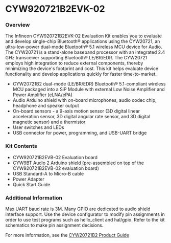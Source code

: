 # CYW920721B2EVK-02

### Overview

The Infineon CYW920721B2EVK-02 Evaluation Kit enables you to evaluate and develop single-chip Bluetooth&#174; applications using the CYW20721, an ultra-low-power dual-mode Bluetooth&#174; 5.1 wireless MCU device for Audio. The CYW20721 is a stand-alone baseband processor with an integrated 2.4 GHz transceiver supporting Bluetooth&#174; LE/BR/EDR. The CYW20721 employs high integration to reduce external components, thereby minimizing the device's footprint and cost. This kit helps evaluate device functionality and develop applications quickly for faster time-to-market.

* CYW20721B2 dual-mode (LE/BR/EDR) Bluetooth&#174; 5.1-compliant wireless MCU packaged into a SiP Module with external Low Noise Amplifier and Power Amplifier (eLNA/ePA)
* Audio Arduino shield with on-board microphones, audio codec chip, headphone and speaker output
* On-board sensors - a 9-axis motion sensor (3D digital linear acceleration sensor, 3D digital angular rate sensor, and 3D digital magnetic sensor) and a thermistor
* User switches and LEDs
* USB connector for power, programming, and USB-UART bridge

### Kit Contents

* CYW920721B2EVB-02 Evaluation board
* CYW9BT Audio 2 Arduino shield (pre-assembled on top of the CYW920721B2EVB-02 evaluation board)
* USB Standard-A to Micro-B cable
* Power Adapter
* Quick Start Guide

### Additional Information

Max UART baud rate is 3M.
Many GPIO are dedicated to audio shield interface support. Use the device configurator to modify pin assignments in order to use test programs such as hello\_client and hal/gpio. Refer to the kit schematics to make pin assignment decisions.

For more information, see the [CYW20721B2 Product Guide](https://community.cypress.com/docs/DOC-17429)

